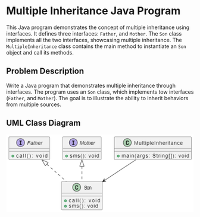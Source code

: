 # Multiple Inheritance Java Program

This Java program demonstrates the concept of multiple inheritance using interfaces. It defines three interfaces: `Father`, and `Mother`. The `Son` class implements all the two interfaces, showcasing multiple inheritance. The `MultipleInheritance` class contains the main method to instantiate an `Son` object and call its methods.

## Problem Description

Write a Java program that demonstrates multiple inheritance through interfaces. The program uses an `Son` class, which implements tow interfaces (`Father`, and `Mother`). The goal is to illustrate the ability to inherit behaviors from multiple sources.

## UML Class Diagram

![UML Class Diagram](../../images/Multiple_Inheritance_2.png)

